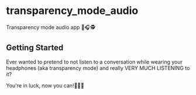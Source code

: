 # transparency_mode_audio

Transparency mode audio app ️🙉🎧🕵

## Getting Started

Ever wanted to pretend to not listen to a conversation while wearing your headphones (aka transparency mode) and really VERY MUCH LISTENING to it?

You're in luck, now you can!😤😤🤌
